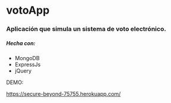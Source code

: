 # votoApp
<h3>Aplicación que simula un sistema de voto electrónico.</h3>

<h5>Hecha con:</h5>
<ul>
  <li>MongoDB</li>
  <li>ExpressJs</li>
  <li>jQuery</li>
</ul>

<bold>DEMO:</bold>

https://secure-beyond-75755.herokuapp.com/


